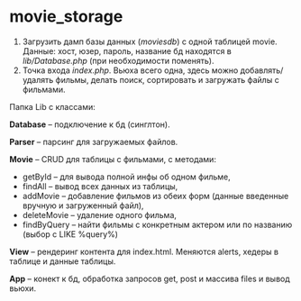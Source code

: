 # movie_storage

1.	Загрузить дамп базы данных (*moviesdb*) с одной таблицей movie. Данные: хост, юзер, пароль, название бд находятся в *lib/Database.php* (при необходимости поменять).
2.	Точка входа *index.php*. Вьюха всего одна, здесь можно добавлять/удалять фильмы, делать поиск, сортировать и загружать файлы с фильмами. 

Папка Lib с классами:

**Database** – подключение к бд (синглтон).
 
**Parser** – парсинг для загружаемых файлов.
 
**Movie** – CRUD для таблицы с фильмами, с методами:
 
* getById – для вывода полной инфы об одном фильме, 
* findAll – вывод всех данных из таблицы, 
* addMovie – добавление фильмов из обеих форм (данные введенные вручную и загруженный файл), 
* deleteMovie – удаление одного фильма, 
* findByQuery – найти фильмы с конкретным актером или по названию (выбор с LIKE %query%)

**View** – рендеринг контента для index.html. Меняются alerts, хедеры в таблице и данные таблицы. 

**App** – конект к бд, обработка запросов get, post и массива files и вывод вьюхи.
